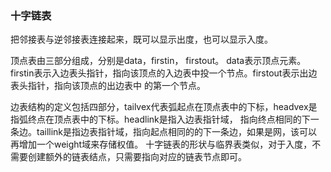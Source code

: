 ### 十字链表 ###
把邻接表与逆邻接表连接起来，既可以显示出度，也可以显示入度。

顶点表由三部分组成，分别是data，firstin， firstout。
data表示顶点元素。firstin表示入边表头指针，指向该顶点的入边表中投一个节点。firstout表示出边表头指针，指向该顶点的出边表中
的第一个节点。

边表结构的定义包括四部分，tailvex代表弧起点在顶点表中的下标，headvex是指弧终点在顶点表中的下标。headlink是指入边表指针域，
指向终点相同的下一条边。taillink是指边表指针域，指向起点相同的的下一条边，如果是网，该可以再增加一个weight域来存储权值。
十字链表的形状与临界表类似，对于入度，不需要创建额外的链表结点，只需要指向对应的链表节点即可。

